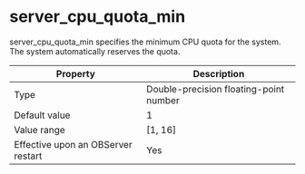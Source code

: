 server_cpu_quota_min
=========================================

server_cpu_quota_min specifies the minimum CPU quota for the system. The system automatically reserves the quota.

| **Property** | **Description** |
|------------------|-----------|
| Type | Double-precision floating-point number |
| Default value | 1 |
| Value range | \[1, 16\] |
| Effective upon an OBServer restart | Yes |
